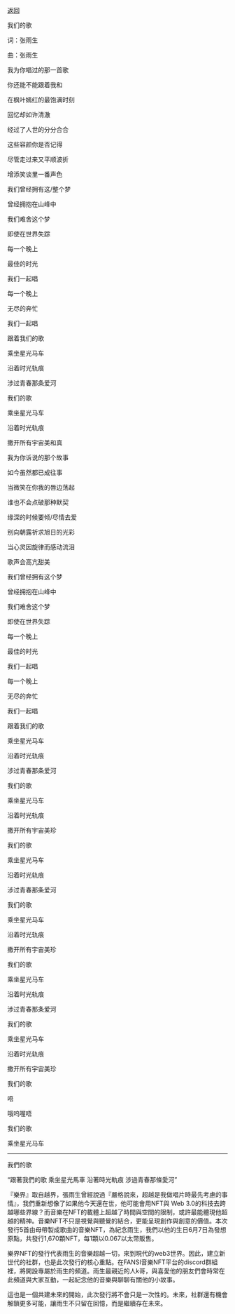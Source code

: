 [返回](./README.md)

我们的歌

词：张雨生

曲：张雨生

我为你唱过的那一首歌

你还能不能跟着我和

在枫叶嫣红的最饱满时刻

回忆却如许清澈

经过了人世的分分合合

这些容颜你是否记得

尽管走过来又平顺波折

增添笑谈里一番声色

我们曾经拥有这/整个梦

曾经拥抱在山峰中

我们难舍这个梦

即使在世界失踪

每一个晚上

最佳的时光

我们一起唱

每一个晚上

无尽的奔忙

我们一起唱

跟着我们的歌

乘坐星光马车

沿着时光轨痕

涉过青春那条爱河

我们的歌

乘坐星光马车

沿着时光轨痕

撒开所有宇宙美和真

我为你诉说的那个故事

如今虽然都已成往事

当微笑在你我的唇边荡起

谁也不会点破那种默契

缘深的时候要倾/尽情去爱

别向朝露祈求旭日的光彩

当心灵因旋律而感动流泪

歌声会高亢甜美

我们曾经拥有这个梦

曾经拥抱在山峰中

我们难舍这个梦

即使在世界失踪

每一个晚上

最佳的时光

我们一起唱

每一个晚上

无尽的奔忙

我们一起唱

跟着我们的歌

乘坐星光马车

沿着时光轨痕

涉过青春那条爱河

我们的歌

乘坐星光马车

沿着时光轨痕

撒开所有宇宙美珍

我们的歌

乘坐星光马车

沿着时光轨痕

涉过青春那条爱河

我们的歌

乘坐星光马车

沿着时光轨痕

撒开所有宇宙美珍

我们的歌

乘坐星光马车

沿着时光轨痕

涉过青春那条爱河

我们的歌

乘坐星光马车

沿着时光轨痕

撒开所有宇宙美珍

我们的歌

唔

哦呜喔唔

我们的歌

乘坐星光马车

----------

我們的歌

“跟著我們的歌 乘坐星光馬車
沿著時光軌痕 涉過青春那條愛河”

『樂界』取自越界，張雨生曾經說過『嚴格說來，超越是我做唱片時最先考慮的事情』，我們重新想像了如果他今天還在世，他可能會用NFT與 Web 3.0的科技去跨越哪些界線？而音樂在NFT的載體上超越了時間與空間的限制，或許最能體現他超越的精神。音樂NFT不只是視覺與聽覺的結合，更能呈現創作與創意的價值。本次發行5首由母帶製成歌曲的音樂NFT，為紀念雨生，我們以他的生日6月7日為發想原點，共發行1,670顆NFT，每1顆以0.067以太幣販售。

樂界NFT的發行代表雨生的音樂超越一切，來到現代的web3世界。因此，建立新世代的社群，也是此次發行的核心重點。在FANSI音樂NFT平台的discord群組裡，將開設專屬於雨生的頻道。雨生最親近的人k哥，與喜愛他的朋友們會時常在此頻道與大家互動，一起紀念他的音樂與聊聊有關他的小故事。

這也是一個共建未來的開始，此次發行將不會只是一次性的。未來，社群還有機會解鎖更多可能，讓雨生不只留在回憶，而是繼續存在未來。
